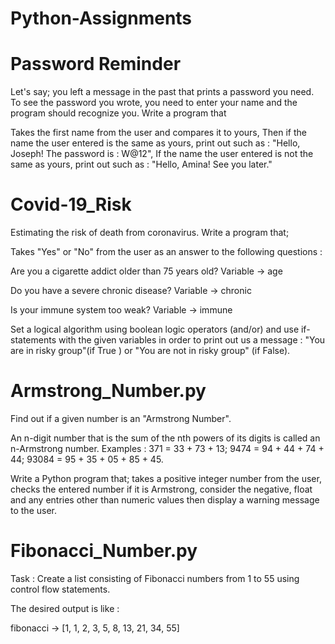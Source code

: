# Python-Assignments

# Password Reminder

Let's say; you left a message in the past that prints a password you need. To see the password you wrote, you need to enter your name and the program should recognize you.
Write a program that 

Takes the first name from the user and compares it to yours,
Then if the name the user entered is the same as yours, print out such as : "Hello, Joseph! The password is : W@12",
If the name the user entered is not the same as yours, print out such as : "Hello, Amina! See you later."

# Covid-19_Risk

Estimating the risk of death from coronavirus. Write a program that;

Takes "Yes" or "No" from the user as an answer to the following questions :

Are you a cigarette addict older than 75 years old? Variable → age

Do you have a severe chronic disease? Variable → chronic

Is your immune system too weak? Variable → immune

Set a logical algorithm using boolean logic operators (and/or) and use if-statements with the given variables in order to print out us a message : "You are in risky group"(if True ) or "You are not in risky group" (if False).

# Armstrong_Number.py

Find out if a given number is an "Armstrong Number".

An n-digit number that is the sum of the nth powers of its digits is called an n-Armstrong number. Examples :
371 = 33 + 73 + 13;
9474 = 94 + 44 + 74 + 44;
93084 = 95 + 35 + 05 + 85 + 45.

Write a Python program that;
takes a positive integer number from the user,
checks the entered number if it is Armstrong,
consider the negative, float and any entries other than numeric values then display a warning message to the user.

# Fibonacci_Number.py


Task : Create a list consisting of Fibonacci numbers from 1 to 55 using control flow statements.

The desired output is like :

fibonacci →  [1, 1, 2, 3, 5, 8, 13, 21, 34, 55]

